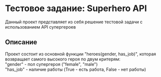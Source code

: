 # Тестовое задание: Superhero API
Данный проект представляет из себя решение тестовой задачи с использованием API супергероев

## Описание
Проект состоит из основной функции "heroes(gender, has_job)", которая возвращает самого высокого героя по двум критерям:  
"gender" - пол супергероя ("female", "male")  
"has_job" - наличие работы (True - есть работа, False - нет работы)
